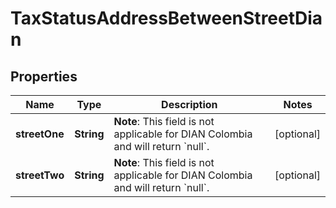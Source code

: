 

# TaxStatusAddressBetweenStreetDian


## Properties

| Name | Type | Description | Notes |
|------------ | ------------- | ------------- | -------------|
|**streetOne** | **String** | **Note**: This field is not applicable for DIAN Colombia and will return &#x60;null&#x60;.  |  [optional] |
|**streetTwo** | **String** | **Note**: This field is not applicable for DIAN Colombia and will return &#x60;null&#x60;.  |  [optional] |



